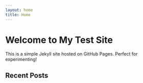 ```yaml
---
layout: home
title: Home
---
```


# Welcome to My Test Site

This is a simple Jekyll site hosted on GitHub Pages. Perfect for experimenting!

## Recent Posts